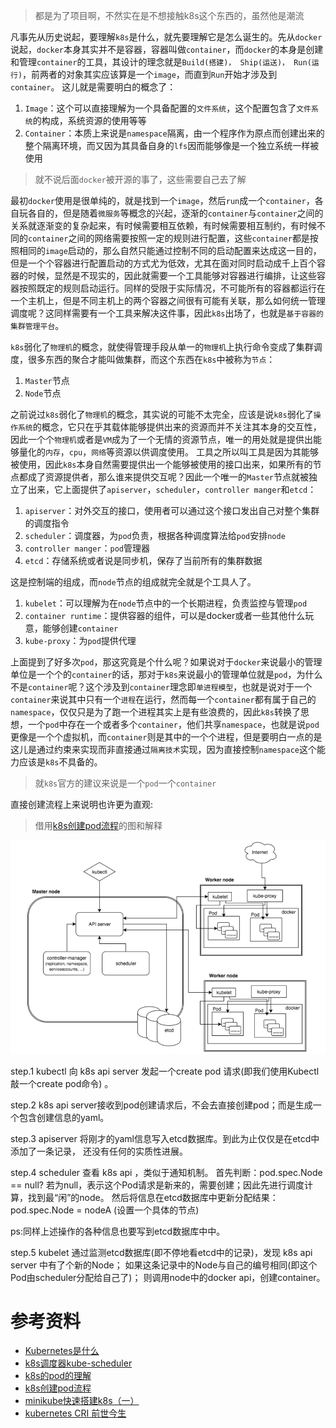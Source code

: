 > 都是为了项目啊，不然实在是不想接触k8s这个东西的，虽然他是潮流


凡事先从历史说起，要理解`k8s`是什么，就先要理解它是怎么诞生的。先从`docker`说起，`docker`本身其实并不是容器，容器叫做`container`，而`docker`的本身是创建和管理`container`的工具，其设计的理念就是`Build(搭建)， Ship(运送)， Run(运行)`，前两者的对象其实应该算是一个`image`，而直到`Run`开始才涉及到`container`。
这儿就是需要明白的概念了：
1. `Image`：这个可以直接理解为一个具备配置的`文件系统`，这个配置包含了`文件系统`的构成，系统资源的使用等等
2. `Container`：本质上来说是`namespace`隔离，由一个程序作为原点而创建出来的整个隔离环境，而又因为其具备自身的`lfs`因而能够像是一个独立系统一样被使用


> 就不说后面`docker`被开源的事了，这些需要自己去了解


最初`docker`使用是很单纯的，就是找到一个`image`，然后`run`成一个`container`，各自玩各自的，但是随着`微服务`等概念的兴起，逐渐的`container`与`container`之间的关系就逐渐变的复杂起来，有时候需要相互依赖，有时候需要相互制约，有时候不同的`container`之间的网络需要按照一定的规则进行配置，这些`container`都是按照相同的`image`启动的，那么自然只能通过控制不同的启动配置来达成这一目的，但是一个个容器进行配置启动的方式尤为低效，尤其在面对同时启动成千上百个容器的时候，显然是不现实的，因此就需要一个工具能够对容器进行编排，让这些容器按照既定的规则启动运行。同样的受限于实际情况，不可能所有的容器都运行在一个主机上，但是不同主机上的两个容器之间很有可能有关联，那么如何统一管理调度呢？这同样需要有一个工具来解决这件事，因此`k8s`出场了，也就是`基于容器的集群管理平台`。


`k8s`弱化了`物理机`的概念，就使得管理手段从单一的`物理机`上执行命令变成了集群调度，很多东西的聚合才能叫做集群，而这个东西在`k8s`中被称为`节点`：
1. `Master`节点
2. `Node`节点


之前说过`k8s`弱化了`物理机`的概念，其实说的可能不太完全，应该是说`k8s`弱化了`操作系统`的概念，它只在乎其载体能够提供出来的资源而并不关注其本身的交互性，因此一个个`物理机`或者是`VM`成为了一个无情的资源节点，唯一的用处就是提供出能够量化的`内存`，`cpu`，`网络`等资源以供调度使用。
工具之所以叫工具是因为其能够被使用，因此`k8s`本身自然需要提供出一个能够被使用的接口出来，如果所有的节点都成了资源提供者，那么谁来提供交互呢？因此一个唯一的`Master`节点就被独立了出来，它上面提供了`apiserver`，`scheduler`，`controller manger`和`etcd`：
1. `apiserver`：对外交互的接口，使用者可以通过这个接口发出自己对整个集群的调度指令
2. `scheduler`：调度器，为`pod`负责，根据各种调度算法给`pod`安排`node`
3. `controller manger`：`pod`管理器
4. `etcd`：存储系统或者说是同步机，保存了当前所有的集群数据


这是控制端的组成，而`node`节点的组成就完全就是个工具人了。
1. `kubelet`：可以理解为在`node`节点中的一个长期进程，负责监控与管理`pod`
2. `container runtime`：提供容器的组件，可以是docker或者一些其他什么玩意，能够创建`container`
3. `kube-proxy`：为`pod`提供代理


上面提到了好多次`pod`，那这究竟是个什么呢？如果说对于`docker`来说最小的管理单位是一个个的`container`的话，那对于`k8s`来说最小的管理单位就是`pod`，为什么不是`container`呢？这个涉及到`container`理念即`单进程模型`，也就是说对于一个`container`来说其中只有一个`进程`在运行，然而每一个`container`都有属于自己的`namespace`，仅仅只是为了跑一个进程其实上是有些浪费的，因此`k8s`转换了思想，一个`pod`中存在一个或者多个`container`，他们共享`namespace`，也就是说`pod`更像是一个个虚拟机，而`container`则是其中的一个个进程，但是要明白一点的是这儿是通过约束来实现而非直接通过`隔离技术`实现，因为直接控制`namespace`这个能力应该是`k8s`不具备的。
> 就`k8s`官方的建议来说是一个`pod`一个`container`


直接创建流程上来说明也许更为直观:
> 借用[k8s创建pod流程]([https://www.cnblogs.com/girl1314/p/10647408.html](https://www.cnblogs.com/girl1314/p/10647408.html))的图和解释


![75bb19e2-9e5c-4a3f-9212-c73c00f878b0.png](k8s的个人理解_files/75bb19e2-9e5c-4a3f-9212-c73c00f878b0.png)




step.1
kubectl 向 k8s api server 发起一个create pod 请求(即我们使用Kubectl敲一个create pod命令) 。

step.2
k8s api server接收到pod创建请求后，不会去直接创建pod；而是生成一个包含创建信息的yaml。

step.3
apiserver 将刚才的yaml信息写入etcd数据库。到此为止仅仅是在etcd中添加了一条记录， 还没有任何的实质性进展。

step.4
scheduler 查看 k8s api ，类似于通知机制。
首先判断：pod.spec.Node == null?
若为null，表示这个Pod请求是新来的，需要创建；因此先进行调度计算，找到最“闲”的node。
然后将信息在etcd数据库中更新分配结果：pod.spec.Node = nodeA (设置一个具体的节点)

ps:同样上述操作的各种信息也要写到etcd数据库中中。

step.5
kubelet 通过监测etcd数据库(即不停地看etcd中的记录)，发现 k8s api server 中有了个新的Node；
如果这条记录中的Node与自己的编号相同(即这个Pod由scheduler分配给自己了)；
则调用node中的docker api，创建container。


# 参考资料
* [Kubernetes是什么]([http://docs.kubernetes.org.cn/227.html](http://docs.kubernetes.org.cn/227.html))
* [k8s调度器kube-scheduler]([https://www.cnblogs.com/kcxg/p/11119679.html](https://www.cnblogs.com/kcxg/p/11119679.html))
* [k8s的pod的理解]([https://www.cnblogs.com/yechen2019/p/12103912.html](https://www.cnblogs.com/yechen2019/p/12103912.html))
* [k8s创建pod流程]([https://www.cnblogs.com/girl1314/p/10647408.html](https://www.cnblogs.com/girl1314/p/10647408.html))
* [minikube快速搭建k8s（一）]([https://blog.csdn.net/u014636124/article/details/105145674/](https://blog.csdn.net/u014636124/article/details/105145674/))
* [kubernetes CRI 前世今生]([https://www.cnblogs.com/justinli/p/cri.html](https://www.cnblogs.com/justinli/p/cri.html))
